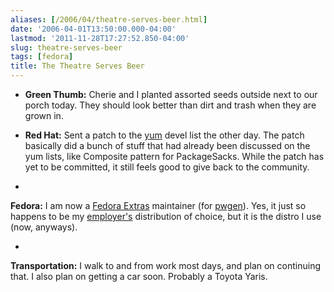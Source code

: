 ```yaml
---
aliases: [/2006/04/theatre-serves-beer.html]
date: '2006-04-01T13:50:00.000-04:00'
lastmod: '2011-11-28T17:27:52.850-04:00'
slug: theatre-serves-beer
tags: [fedora]
title: The Theatre Serves Beer
---
```


  

  * **Green Thumb:** Cherie and I planted assorted seeds outside next to our porch today. They should look better than dirt and trash when they are grown in.  

  
  

  * **Red Hat:** Sent a patch to the [yum](http://linux.duke.edu/projects/yum/) devel list the other day. The patch basically did a bunch of stuff that had already been discussed on the yum lists, like Composite pattern for PackageSacks. While the patch has yet to be committed, it still feels good to give back to the community.
  
  

  *   
**Fedora:** I am now a [Fedora Extras](http://fedoraproject.org/wiki/Extras) maintainer (for [pwgen](http://sourceforge.net/projects/pwgen/)). Yes, it just so happens to be my [employer's](http://www.redhat.com) distribution of choice, but it is the distro I use (now, anyways).  

  
  

  *   
**Transportation:** I walk to and from work most days, and plan on continuing that. I also plan on getting a car soon. Probably a Toyota Yaris.  

  

